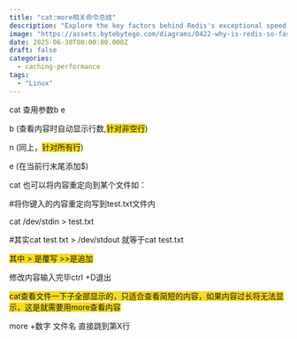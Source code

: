 ```yaml
---
title: "cat:more相关命令总结"
description: "Explore the key factors behind Redis's exceptional speed."
image: "https://assets.bytebytego.com/diagrams/0422-why-is-redis-so-fast.png"
date: 2025-06-30T00:00:00.000Z
draft: false
categories:
  - caching-performance
tags:
  - "Linux"
---
```

cat 查用参数b e

b   (查看内容时自动显示行数,<font style="background-color:#FADB14;">针对非空行</font>)

n   (同上，<font style="background-color:#FADB14;">针对所有行</font>)

e   (在当前行末尾添加$)

cat 也可以将内容重定向到某个文件如：

#将你键入的内容重定向写到test.txt文件内

cat /dev/stdin > test.txt



#其实cat test.txt > /dev/stdout 就等于cat test.txt

<font style="background-color:#FADB14;">其中 > 是覆写  >>是追加</font>

<font style="background-color:#FFFFFF;">修改内容输入完毕ctrl +D退出</font>



<font style="background-color:#FADB14;">cat查看文件一下子全部显示的，只适合查看简短的内容，如果内容过长将无法显示，这是就需要用more查看内容</font>





more +数字 文件名 直接跳到第X行




